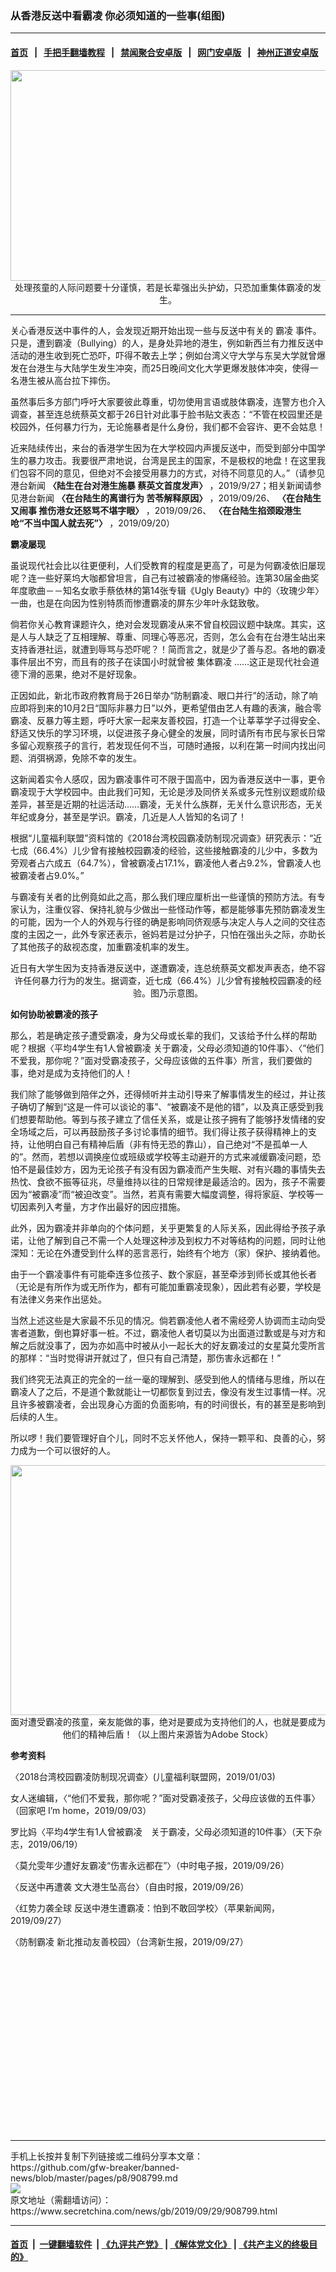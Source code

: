 ### 从香港反送中看霸凌 你必须知道的一些事(组图)
------------------------

#### [首页](https://github.com/gfw-breaker/banned-news/blob/master/README.md) &nbsp;&nbsp;|&nbsp;&nbsp; [手把手翻墙教程](https://github.com/gfw-breaker/guides/wiki) &nbsp;&nbsp;|&nbsp;&nbsp; [禁闻聚合安卓版](https://github.com/gfw-breaker/bn-android) &nbsp;&nbsp;|&nbsp;&nbsp; [网门安卓版](https://github.com/oGate2/oGate) &nbsp;&nbsp;|&nbsp;&nbsp; [神州正道安卓版](https://github.com/SzzdOgate/update) 



<div class="article_right" style="fone-color:#000">
 <p style="text-align:center">
  <img alt="" src="http://img2.secretchina.com/pic/2019/9-28/p2527792a12777416-ss.jpg" style="height:337px; width:600px"/>
  <br>
   处理孩童的人际问题要十分谨慎，若是长辈强出头护幼，只恐加重集体霸凌的发生。
   <span id="hideid" name="hideid" style="color:red;display:none;">
    <span href="https://www.secretchina.com">
    </span>
   </span>
  </br>
 </p>
 <div id="txt-mid1-t21-2017">
  

---


  </div>
 </div>
 <p>
  关心香港反送中事件的人，会发现近期开始出现一些与反送中有关的
  <span href="https://www.secretchina.com/news/gb/tag/霸凌" target="_blank">
   霸凌
  </span>
  事件。只是，遭到霸凌（Bullying）的人，是身处异地的港生，例如新西兰有力推反送中活动的港生收到死亡恐吓，吓得不敢去上学；例如台湾义守大学与东吴大学就曾爆发在台港生与大陆学生发生冲突，而25日晚间文化大学更爆发肢体冲突，使得一名港生被从高台拉下摔伤。
  <span id="hideid" name="hideid" style="color:red;display:none;">
   <span href="https://www.secretchina.com">
   </span>
  </span>
 </p>
 <p>
  虽然事后多方部门呼吁大家要彼此尊重，切勿使用言语或肢体霸凌，连警方也介入调查，甚至连总统蔡英文都于26日针对此事于脸书贴文表态：“不管在校园里还是校园外，任何暴力行为，无论施暴者是什么身份，我们都不会容许、更不会姑息！
 </p>
 <p>
  近来陆续传出，来台的香港学生因为在大学校园内声援反送中，而受到部分中国学生的暴力攻击。我要很严肃地说，台湾是民主的国家，不是极权的地盘！在这里我们包容不同的意见，但绝对不会接受用暴力的方式，对待不同意见的人。”（请参见港台新闻
  <span href="http://www.secretchina.com/news/b5/2019/09/27/908620.html" target="_blank">
   <strong>
    〈陆生在台对港生施暴 蔡英文首度发声〉
   </strong>
  </span>
  ，2019/9/27；相关新闻请参见港台新闻
  <span href="http://www.secretchina.com/news/b5/2019/09/26/908568.html" target="_blank">
   <strong>
    〈在台陆生的离谱行为 苦苓解释原因〉
   </strong>
  </span>
  ，2019/09/26、
  <span href="http://www.secretchina.com/news/b5/2019/09/26/908548.html" target="_blank">
   <strong>
    〈在台陆生又闹事 推伤港女还怒骂不堪字眼〉
   </strong>
  </span>
  ，2019/09/26、
  <span href="https://www.secretchina.com/news/b5/2019/09/20/907956.html" target="_blank">
   <strong>
    〈在台陆生掐颈殴港生 呛“不当中国人就去死”〉
   </strong>
  </span>
  ，2019/09/20）
 </p>
 <p>
  <strong>
   霸凌屡现
  </strong>
 </p>
 <p>
  虽说现代社会比以往更便利，人们受教育的程度是更高了，可是为何霸凌依旧屡现呢？连一些好莱坞大咖都曾坦言，自己有过被霸凌的惨痛经验。连第30届金曲奖年度歌曲－－知名女歌手蔡依林的第14张专辑《Ugly Beauty》中的〈玫瑰少年〉一曲，也是在向因为性别特质而惨遭霸凌的屏东少年叶永鋕致敬。
 </p>
 <p>
  倘若你关心教育课题许久，绝对会发现霸凌从来不曾自校园议题中缺席。其实，这是人与人缺乏了互相理解、尊重、同理心等恶况，否则，怎么会有在台港生站出来支持香港社运，就遭到辱骂与恐吓呢？！简而言之，就是少了善与忍。各地的霸凌事件层出不穷，而且有的孩子在读国小时就曾被
  <span href="https://www.secretchina.com/news/gb/tag/集体霸凌" target="_blank">
   集体霸凌
  </span>
  ……这正是现代社会道德下滑的恶果，绝对不是好现象。
 </p>
 <p>
  正因如此，新北市政府教育局于26日举办“防制霸凌、眼口并行”的活动，除了响应即将到来的10月2日“国际非暴力日”以外，更希望借由艺人有趣的表演，融合零霸凌、反暴力等主题，呼吁大家一起来友善校园，打造一个让莘莘学子过得安全、舒适又快乐的学习环境，以促进孩子身心健全的发展，同时请所有市民与家长日常多留心观察孩子的言行，若发现任何不当，可随时通报，以利在第一时间内找出问题、消弭祸源，免除不幸的发生。
 </p>
 <p>
  这新闻着实令人感叹，因为霸凌事件可不限于国高中，因为香港反送中一事，更令霸凌现于大学校园中。由此我们可知，无论是涉及同侪关系或多元性别议题或阶级差异，甚至是近期的社运活动……霸凌，无关什么族群，无关什么意识形态，无关年纪或身分，甚至是学识。霸凌，几近是人人皆知的名词了！
 </p>
 <p>
  根据“儿童福利联盟”资料馆的《2018台湾校园霸凌防制现况调查》研究表示：“近七成（66.4%）儿少曾有接触校园霸凌的经验，这些接触霸凌的儿少中，多数为旁观者占六成五（64.7%），曾被霸凌占17.1%，霸凌他人者占9.2%，曾霸凌人也被霸凌者占9.0%。”
 </p>
 <p>
  与霸凌有关者的比例竟如此之高，那么我们理应厘析出一些谨慎的预防方法。有专家认为，注重仪容、保持礼貌与少做出一些怪动作等，都是能够事先预防霸凌发生的可能，因为一个人的外观与行径的确是影响同侪观感与决定人与人之间的交往态度的主因之一，此外专家还表示，爸妈若是过分护子，只怕在强出头之际，亦助长了其他孩子的敌视态度，加重霸凌机率的发生。
 </p>
 <p style="text-align:center">
  <img alt="" src="http://img2.secretchina.com/pic/2019/9-28/p2527801a263638676-ss.jpg"/>
  <br>
   近日有大学生因为支持香港反送中，遂遭霸凌，连总统蔡英文都发声表态，绝不容许任何暴力行为的发生。据调查，近七成（66.4%）儿少曾有接触校园霸凌的经验。图乃示意图。
  </br>
 </p>
 <p>
  <strong>
   如何协助被霸凌的孩子
  </strong>
 </p>
 <p>
  那么，若是确定孩子遭受霸凌，身为父母或长辈的我们，又该给予什么样的帮助呢？根据〈平均4学生有1人曾被霸凌 关于霸凌，父母必须知道的10件事〉、〈“他们不爱我，那你呢？”面对受霸凌孩子，父母应该做的五件事〉所言，我们要做的事，绝对是成为支持他们的人！
 </p>
 <p>
  我们除了能够做到陪伴之外，还得倾听并主动引导来了解事情发生的经过，并让孩子确切了解到“这是一件可以谈论的事”、“被霸凌不是他的错”，以及真正感受到我们想要帮助他。等到与孩子建立了信任关系，或是让孩子拥有了能够抒发情绪的安全场域之后，可以再鼓励孩子多讨论事情的细节。我们得让孩子获得精神上的支持，让他明白自己有精神后盾（非有恃无恐的靠山），自己绝对“不是孤单一人的”。然而，若想以调换座位或班级或学校等主动避开的方式来减缓霸凌问题，恐怕不是最佳妙方，因为无论孩子有没有因为霸凌而产生失眠、对有兴趣的事情失去热忱、食欲不振等征兆，尽量维持以往的日常规律是最适洽的。因为，孩子不需要因为“被霸凌”而“被迫改变”。当然，若真有需要大幅度调整，得将家庭、学校等一切因素列入考量，方才作出最好的因应措施。
 </p>
 <center>
  <div style="max-width: 632px;height:180px; display: none; text-align: center; margin: 0 auto; overflow: hidden;overflow-x: hidden;">
   <div id="taboola-midarticle-thumbnails" style="max-width: 632px;height:180px;overflow: hidden;overflow-x: hidden;">
   </div>
  </div>
  <div>
   <ins class="adsbygoogle" data-ad-client="ca-pub-1276641434651360" data-ad-format="fluid" data-ad-layout="in-article" data-ad-slot="5164544770" style="display:block; text-align:center;">
   </ins>
  </div>
 </center>
 <p>
  此外，因为霸凌并非单向的个体问题，关乎更繁复的人际关系，因此得给予孩子承诺，让他了解到自己不需一个人处理这种涉及到权力不对等结构的问题，同时让他深知：无论在外遭受到什么样的恶言恶行，始终有个地方（家）保护、接纳着他。
 </p>
 <p>
  由于一个霸凌事件有可能牵连多位孩子、数个家庭，甚至牵涉到师长或其他长者（无论是有所作为或无所作为，都有可能加重霸凌现象），因此若有必要，学校是有法律义务来作出惩处。
 </p>
 <p>
  当然上述这些是大家最不乐见的情况。倘若霸凌他人者不需经旁人协调而主动向受害者道歉，倒也算好事一桩。不过，霸凌他人者切莫以为出面道过歉或是与对方和解之后就没事了，因为亦如高中时被从小一起长大的好友霸凌过的女星莫允雯所言的那样：“当时觉得讲开就过了，但只有自己清楚，那伤害永远都在！”
 </p>
 <p>
  我们终究无法真正的完全的一丝一毫的理解到、感受到他人的情绪与思维，所以在霸凌人了之后，不是道个歉就能让一切都恢复到过去，像没有发生过事情一样。况且许多被霸凌者，会出现身心方面的负面影响，有的时间很长，有的甚至是影响到后续的人生。
 </p>
 <p>
  所以啰！我们要管理好自个儿，同时不忘关怀他人，保持一颗平和、良善的心，努力成为一个可以很好的人。
 </p>
 <center>
  <ins class="adsbygoogle" data-ad-client="ca-pub-1276641434651360" data-ad-format="fluid" data-ad-layout="in-article" data-ad-slot="3646767294" style="display:block; text-align:center;">
  </ins>
 </center>
 <p style="text-align:center">
  <img alt="" src="http://img2.secretchina.com/pic/2019/4-30/p2414321a798694934-ss.jpg" style="height:400px; width:600px"/>
  <br>
   面对遭受霸凌的孩童，亲友能做的事，绝对是要成为支持他们的人，也就是要成为他们的精神后盾！（以上图片来源皆为Adobe Stock）
  </br>
 </p>
 <p>
  <strong>
   参考资料
  </strong>
 </p>
 <p>
  〈2018台湾校园霸凌防制现况调查〉(儿童福利联盟网，2019/01/03)
 </p>
 <p>
  女人迷编辑，〈“他们不爱我，那你呢？”面对受霸凌孩子，父母应该做的五件事〉（回家吧 I’m home，2019/09/03）
 </p>
 <p>
  罗比妈〈平均4学生有1人曾被霸凌　关于霸凌，父母必须知道的10件事〉（天下杂志，2019/06/19）
 </p>
 <p>
  〈莫允雯年少遭好友霸凌“伤害永远都在”〉（中时电子报，2019/09/26）
 </p>
 <p>
  〈反送中再遭袭 文大港生坠高台〉（自由时报，2019/09/26）
 </p>
 <p>
  〈红势力袭全球 反送中港生遭霸凌：怕到不敢回学校〉（苹果新闻网，2019/09/27）
 </p>
 <p>
  〈防制霸凌 新北推动友善校园〉（台湾新生报，2019/09/27）
  <center>
   <div>
    <div id="txt-mid2-t22-2017" style="display: block;  height: 280px;  overflow: hidden;">
     <div id="SC-21">
     </div>
    </div>
   </div>
  </center>
 </p>
</div>

<hr/>
手机上长按并复制下列链接或二维码分享本文章：<br/>
https://github.com/gfw-breaker/banned-news/blob/master/pages/p8/908799.md <br/>
<a href='https://github.com/gfw-breaker/banned-news/blob/master/pages/p8/908799.md'><img src='https://github.com/gfw-breaker/banned-news/blob/master/pages/p8/908799.md.png'/></a> <br/>
原文地址（需翻墙访问）：https://www.secretchina.com/news/gb/2019/09/29/908799.html


------------------------
#### [首页](https://github.com/gfw-breaker/banned-news/blob/master/README.md) &nbsp;|&nbsp; [一键翻墙软件](https://github.com/gfw-breaker/nogfw/blob/master/README.md) &nbsp;| [《九评共产党》](https://github.com/gfw-breaker/9ping.md/blob/master/README.md#九评之一评共产党是什么) | [《解体党文化》](https://github.com/gfw-breaker/jtdwh.md/blob/master/README.md) | [《共产主义的终极目的》](https://github.com/gfw-breaker/gczydzjmd.md/blob/master/README.md)


<img src='http://gfw-breaker.win/banned-news/pages/p8/908799.md' width='0px' height='0px'/>